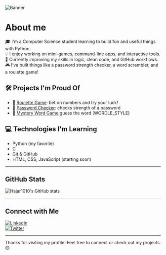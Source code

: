 
![Banner](https://imgur.com/a/t9ov1LT.png)
# About me

🎓 I'm a Computer Science student learning to build fun and useful things with Python.    
💡 I enjoy working on mini-games, command-line apps, and interactive tools.  
🌱 Currently improving my skills in logic, clean code, and GitHub workflows.  
🎮 I’ve built things like a password strength checker, a word scrambler, and a roulette game!

## 🛠️ Projects I'm Proud Of

- 🎲 [Roulette Game](https://github.com/Hajar1010/roulette-game): bet on numbers and try your luck!
- 🔐 [Password Checker](https://github.com/Hajar1010/password-checker): checks strength of a password
- 🧠 [Mystery Word Game](https://github.com/Hajar1010/guess-the-word):guess the word (WORDLE_STYLE)

## 💻 Technologies I'm Learning

- Python (my favorite)
- C
- Git & GitHub
- HTML, CSS, JavaScript (starting soon)
---

## GitHub Stats

![Hajar1010's GitHub stats](https://github-readme-stats.vercel.app/api?username=Hajar1010&show_icons=true&theme=radical)

---

## Connect with Me

[![LinkedIn](https://img.shields.io/badge/LinkedIn-blue?logo=linkedin&style=flat-square)](https://www.linkedin.com/in/hajaressalihi/)  
[![Twitter](https://img.shields.io/badge/Twitter-1DA1F2?logo=twitter&style=flat-square)](https://twitter.com/hajar1010)  

---

Thanks for visiting my profile! Feel free to connect or check out my projects. 😊

